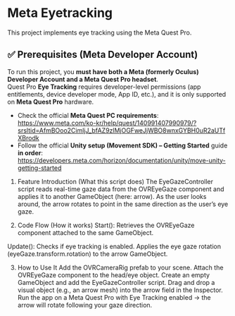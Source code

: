 # Meta Eyetracking
This project implements eye tracking using the Meta Quest Pro.

## ✅ Prerequisites (Meta Developer Account)
To run this project, you **must have both a Meta (formerly Oculus) Developer Account and a Meta Quest Pro headset**.  
Quest Pro **Eye Tracking** requires developer-level permissions (app entitlements, device developer mode, App ID, etc.), and it is only supported on **Meta Quest Pro** hardware.

- Check the official **Meta Quest PC requirements**:  
  https://www.meta.com/ko-kr/help/quest/140991407990979/?srsltid=AfmBOoo2CimljJ_bfAZ9zlMjOGFweJjWBO8wnxGYBH0uR2aUTfXBrodk
- Follow the official **Unity setup (Movement SDK) – Getting Started** guide **in order**:  
  https://developers.meta.com/horizon/documentation/unity/move-unity-getting-started


1. Feature Introduction (What this script does)
The EyeGazeController script reads real-time gaze data from the OVREyeGaze component and applies it to another GameObject (here: arrow).
As the user looks around, the arrow rotates to point in the same direction as the user’s eye gaze.

2. Code Flow (How it works)
Start():
Retrieves the OVREyeGaze component attached to the same GameObject.

Update():
Checks if eye tracking is enabled.
Applies the eye gaze rotation (eyeGaze.transform.rotation) to the arrow GameObject.

3. How to Use It
Add the OVRCameraRig prefab to your scene.
Attach the OVREyeGaze component to the head/eye object.
Create an empty GameObject and add the EyeGazeController script.
Drag and drop a visual object (e.g., an arrow mesh) into the arrow field in the Inspector.
Run the app on a Meta Quest Pro with Eye Tracking enabled → the arrow will rotate following your gaze direction.
